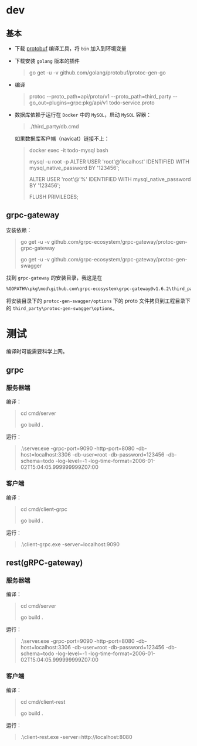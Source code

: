 # dev

## 基本

- 下载 [protobuf](https://github.com/protocolbuffers/protobuf/releases) 编译工具，将 `bin` 加入到环境变量
- 下载安装 `golang` 版本的插件
  > go get -u -v github.com/golang/protobuf/protoc-gen-go
- 编译
  > protoc --proto_path=api/proto/v1 --proto_path=third_party --go_out=plugins=grpc:pkg/api/v1 todo-service.proto
- 数据库依赖于运行在 `Docker` 中的 `MySQL`，启动 `MySQL` 容器：
  > ./third_party/db.cmd

  如果数据库客户端（navicat）链接不上：
  > docker exec -it todo-mysql bash
  >
  > mysql -u root -p
  > ALTER USER 'root'@'localhost' IDENTIFIED WITH mysql_native_password BY '123456';
  >
  > ALTER USER 'root'@'%' IDENTIFIED WITH mysql_native_password BY '123456';
  >
  > FLUSH PRIVILEGES;

## grpc-gateway

安装依赖：
> go get -u -v github.com/grpc-ecosystem/grpc-gateway/protoc-gen-grpc-gateway
>
> go get -u -v github.com/grpc-ecosystem/grpc-gateway/protoc-gen-swagger

找到 `grpc-gateway` 的安装目录，我这是在

```sh
%GOPATH%\pkg\mod\github.com\grpc-ecosystem\grpc-gateway@v1.6.2\third_party\googleapis\google
```

将安装目录下的 `protoc-gen-swagger/options` 下的 proto 文件拷贝到工程目录下的 `third_party\protoc-gen-swagger\options`。

# 测试

编译时可能需要科学上网。

## grpc

### 服务器端

编译：
> cd cmd/server
>
> go build .

运行：
> .\server.exe -grpc-port=9090 -http-port=8080 -db-host=localhost:3306 -db-user=root -db-password=123456 -db-schema=todo -log-level=-1 -log-time-format=2006-01-02T15:04:05.999999999Z07:00

### 客户端

编译：
> cd cmd/client-grpc
>
> go build .

运行：
> .\client-grpc.exe -server=localhost:9090

## rest(gRPC-gateway)

### 服务器端

编译：
> cd cmd/server
>
> go build .

运行：
> .\server.exe -grpc-port=9090 -http-port=8080 -db-host=localhost:3306 -db-user=root -db-password=123456 -db-schema=todo -log-level=-1 -log-time-format=2006-01-02T15:04:05.999999999Z07:00

### 客户端

编译：
> cd cmd/client-rest
>
> go build .

运行：
> .\client-rest.exe -server=http://localhost:8080
